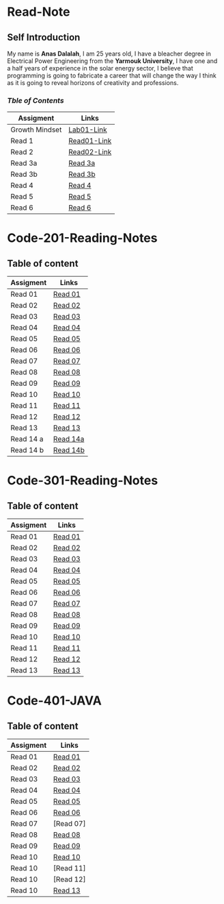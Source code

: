 # Read-Note

## Self Introduction

My name is **Anas Dalalah**, I am 25 years old, I have a bleacher degree in Electrical Power Engineering from the **Yarmouk University**, I have one and a half years of experience in the solar energy sector, I believe that programming is going to fabricate a career that will change the way I think as it is going to reveal horizons of creativity and professions.

### *Tble of Contents*

| Assigment   |Links |
| ----------- | ----------- |
| Growth Mindset    | [Lab01-Link](https://anasdalalaah.github.io/reading-notes/Lab01)       |
|Read 1 | [Read01-Link](https://anasdalalaah.github.io/reading-notes/Read01)        |
| Read 2|[Read02-Link](https://anasdalalaah.github.io/reading-notes/Read02)|
| Read 3a|[Read 3a](https://anasdalalaah.github.io/Read03/)|
| Read 3b| [Read 3b](https://anasdalalaah.github.io/Read03b/CCS)|
| Read 4 |[Read 4](https://anasdalalaah.github.io/reading-notes/Read04)|
| Read 5| [Read 5](https://anasdalalaah.github.io/reading-notes/Read05)|
| Read 6 |[Read 6](https://anasdalalaah.github.io/reading-notes/Read06)|
  

# Code-201-Reading-Notes


## Table of content 

| Assigment   | Links |
| ----------- | ----------- |
| Read 01 | [Read 01](https://anasdalalaah.github.io/reading-notes/Read01-201)|
| Read 02 | [Read 02](https://anasdalalaah.github.io/reading-notes/Class2)|
| Read 03 | [Read 03](https://anasdalalaah.github.io/reading-notes/Class03) |
| Read 04 | [Read 04](https://anasdalalaah.github.io/reading-notes/Class04) |
| Read 05 | [Read 05](https://anasdalalaah.github.io/reading-notes/Class05) |
| Read 06 | [Read 06](https://anasdalalaah.github.io/reading-notes/Class06) |
| Read 07 | [Read 07](https://anasdalalaah.github.io/reading-notes/Classes) |
| Read 08 |  [Read 08](https://anasdalalaah.github.io/reading-notes/Classe08)|
| Read 09 | [Read 09](https://anasdalalaah.github.io/reading-notes/Class09) |
| Read 10 | [Read 10](https://anasdalalaah.github.io/reading-notes/Claass10) |
| Read 11 | [Read 11](https://anasdalalaah.github.io/reading-notes/Class11)  |
| Read 12 | [Read 12](https://anasdalalaah.github.io/reading-notes/Class12) |
| Read 13 | [Read 13](https://anasdalalaah.github.io/reading-notes/Class13)  |
| Read 14 a |[Read 14a](https://anasdalalaah.github.io/reading-notes/Class14a)   |
| Read 14 b |[Read 14b](https://anasdalalaah.github.io/reading-notes/Class14b)   |


# Code-301-Reading-Notes


## Table of content 

| Assigment   | Links |
| ----------- | ----------- |
| Read 01 |[Read 01](https://anasdalalaah.github.io/reading-notes/Read01-301)|
| Read 02 |[Read 02](https://anasdalalaah.github.io/reading-notes/Read02-301) |
| Read 03 |[Read 03](https://anasdalalaah.github.io/reading-notes/Read03-301)|
| Read 04 | [Read 04](https://anasdalalaah.github.io/reading-notes/R04-301)|
| Read 05 |[Read 05](https://anasdalalaah.github.io/reading-notes/R05-301)  |
| Read 06 |[Read 06](https://anasdalalaah.github.io/reading-notes/R06-301)  |
| Read 07 |[Read 07](https://anasdalalaah.github.io/reading-notes/R07-301)  |
| Read 08 | [Read 08](https://anasdalalaah.github.io/reading-notes/R08-301) |
| Read 09 |[Read 09](https://anasdalalaah.github.io/reading-notes/R09-301) |
| Read 10 |[Read 10](https://anasdalalaah.github.io/reading-notes/R10-301) |
| Read 11 |  [Read 11](https://anasdalalaah.github.io/reading-notes/R11-301) |
| Read 12 | [Read 12](https://anasdalalaah.github.io/reading-notes/R12-301) |
| Read 13 | [Read 13](https://anasdalalaah.github.io/reading-notes/R13-301) |


# Code-401-JAVA


## Table of content 

| Assigment   | Links |
| ----------- | ----------- |
| Read 01 |[Read 01](https://anasdalalaah.github.io/reading-notes/Java01)|
| Read 02 |[Read 02](https://anasdalalaah.github.io/reading-notes/Java02)|
| Read 03 |[Read 03](https://anasdalalaah.github.io/reading-notes/Java03)|
| Read 04 |[Read 04](https://anasdalalaah.github.io/reading-notes/Java04)|
| Read 05 |[Read 05](https://anasdalalaah.github.io/reading-notes/Java05)|
| Read 06 |[Read 06](https://anasdalalaah.github.io/reading-notes/Java06)|
| Read 07 |[Read 07]  |
| Read 08 | [Read 08](https://anasdalalaah.github.io/reading-notes/Java08)|
| Read 09 |[Read 09](https://anasdalalaah.github.io/reading-notes/Java09)|
| Read 10 |[Read 10](https://anasdalalaah.github.io/reading-notes/Java10)|
| Read 10 |[Read 11] |
| Read 10 |[Read 12] |
| Read 10 |[Read 13](https://anasdalalaah.github.io/reading-notes/Java13)|
